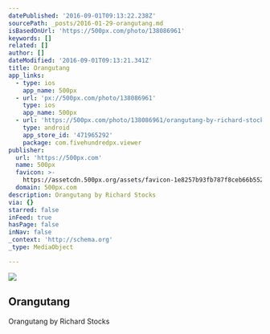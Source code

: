 ```yaml
---
datePublished: '2016-09-01T09:13:22.238Z'
sourcePath: _posts/2016-01-29-orangutang.md
isBasedOnUrl: 'https://500px.com/photo/138086961'
keywords: []
related: []
author: []
dateModified: '2016-09-01T09:13:21.341Z'
title: Orangutang
app_links:
  - type: ios
    app_name: 500px
  - url: 'px://500px.com/photo/138086961'
    type: ios
    app_name: 500px
  - url: 'https://500px.com/photo/138086961/orangutang-by-richard-stocks'
    type: android
    app_store_id: '471965292'
    package: com.fivehundredpx.viewer
publisher:
  url: 'https://500px.com'
  name: 500px
  favicon: >-
    https://assetcdn.500px.org/assets/favicon-1e8257b93fb787f8ceb66b5522ee853c.ico
  domain: 500px.com
description: Orangutang by Richard Stocks
via: {}
starred: false
inFeed: true
hasPage: false
inNav: false
_context: 'http://schema.org'
_type: MediaObject

---
```

<article style=""><img src="https://s3-us-west-2.amazonaws.com/the-grid-img/p/48e4fa7b95a3762985fb6d02a9993381f5229f05.jpg" /><h1>Orangutang</h1><p>Orangutang by Richard Stocks</p></article>